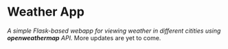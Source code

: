 # Weather App
*A simple Flask-based webapp for viewing weather in different citities using **openweathermap** API.*
More updates are yet to come.
